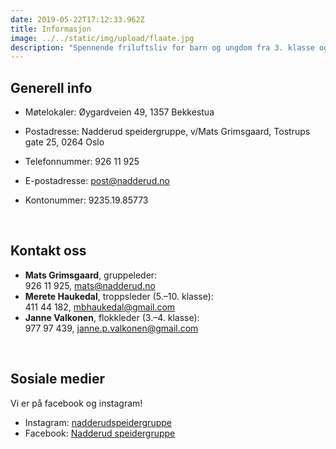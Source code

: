 ```yaml
---
date: 2019-05-22T17:12:33.962Z
title: Informasjon
image: ../../static/img/upload/flaate.jpg
description: "Spennende friluftsliv for barn og ungdom fra 3. klasse og oppover. Vi er en aktiv speidergruppe med ca. 100 medlemmer som dekker området Nadderud, Bekkestua, Hosle, Eikeli og Haslum."
---
```

## Generell info
- Møtelokaler:
  Øygardveien 49, 1357 Bekkestua

- Postadresse:
  Nadderud speidergruppe, v/Mats Grimsgaard,
  Tostrups gate 25, 0264 Oslo

- Telefonnummer: 
  926 11 925
- E-postadresse:
  [post@nadderud.no](mailto:post@nadderud.no)
- Kontonummer:
  9235.19.85773  
  
&nbsp;

## Kontakt oss

- __Mats Grimsgaard__, gruppeleder:  
  926 11 925, <a href="mailto:mats@nadderud.no">mats@nadderud.no</a>
- __Merete Haukedal__, troppsleder (5.–10. klasse):  
  411 44 182, <a href="mailto:mbhaukedal@gmail.com">mbhaukedal@gmail.com</a>
- __Janne Valkonen__, flokkleder (3.–4. klasse):  
  977 97 439, <a href="mailto:janne.p.valkonen@gmail.com">janne.p.valkonen@gmail.com</a>

&nbsp;

## Sosiale medier
Vi er på facebook og instagram!
- Instagram: <a href="https://www.instagram.com/nadderudspeidergruppe/">nadderudspeidergruppe</a>
- Facebook: <a href="https://www.facebook.com/groups/248612515197643/">Nadderud speidergruppe</a>
